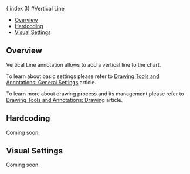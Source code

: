 {:index 3}
#Vertical Line

* [Overview](#overview)
* [Hardcoding](#hardcoding)
* [Visual Settings](#visual_settings)

## Overview

Vertical Line annotation allows to add a vertical line to the chart.

To learn about basic settings please refer to [Drawing Tools and Annotations: General Settings](General_Settings) article.

To learn more about drawing process and its management please refer to [Drawing Tools and Annotations: Drawing](Drawing) article.

## Hardcoding

Coming soon.

## Visual Settings

Coming soon.
